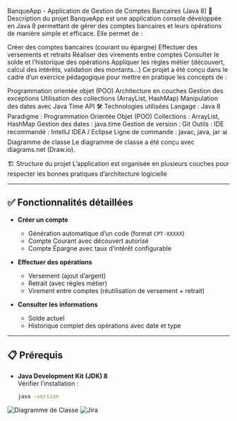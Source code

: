 BanqueApp - Application de Gestion de Comptes Bancaires (Java 8)
📌 Description du projet
BanqueApp est une application console développée en Java 8 permettant de gérer des comptes bancaires et leurs opérations de manière simple et efficace.
Elle permet de :

Créer des comptes bancaires (courant ou épargne)
Effectuer des versements et retraits
Réaliser des virements entre comptes
Consulter le solde et l’historique des opérations
Appliquer les règles métier (découvert, calcul des intérêts, validation des montants...)
Ce projet a été conçu dans le cadre d’un exercice pédagogique pour mettre en pratique les concepts de :

Programmation orientée objet (POO)
Architecture en couches
Gestion des exceptions
Utilisation des collections (ArrayList, HashMap)
Manipulation des dates avec Java Time API
🛠️ Technologies utilisées
Langage : Java 8
Paradigme : Programmation Orientée Objet (POO)
Collections : ArrayList, HashMap
Gestion des dates : java.time
Gestion de version : Git
Outils :
IDE recommandé : IntelliJ IDEA / Eclipse
Ligne de commande : javac, java, jar
📊 Diagramme de classe
Le diagramme de classe a été conçu avec diagrams.net (Draw.io).

🏗️ Structure du projet
L’application est organisée en plusieurs couches pour respecter les bonnes pratiques d’architecture logicielle 

---

## ✅ Fonctionnalités détaillées
- **Créer un compte**  
  - Génération automatique d’un code (format `CPT-XXXXX`)  
  - Compte Courant avec découvert autorisé  
  - Compte Épargne avec taux d’intérêt configurable  

- **Effectuer des opérations**  
  - Versement (ajout d’argent)  
  - Retrait (avec règles métier)  
  - Virement entre comptes (réutilisation de versement + retrait)  

- **Consulter les informations**  
  - Solde actuel  
  - Historique complet des opérations avec date et type  

---

## 📋 Prérequis
- **Java Development Kit (JDK) 8**  
  Vérifier l’installation :
  ```bash
  java -version

![Diagramme de Classe](https://app.diagrams.net/?src=about)
![Jira](https://yacinemarzou7.atlassian.net/jira/software/projects/CRM/boards/1)
